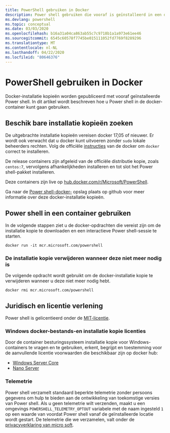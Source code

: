 ```yaml
---
title: PowerShell gebruiken in Docker
description: Power shell gebruiken die vooraf is geïnstalleerd in een docker-installatie kopie.
ms.devlang: powershell
ms.topic: conceptual
ms.date: 03/03/2020
ms.openlocfilehash: b16a31a04ca863ab55c7c9718b1a1a973e61ee46
ms.sourcegitcommit: 6545c60578f7745be015111052fd7769f8289296
ms.translationtype: MT
ms.contentlocale: nl-NL
ms.lasthandoff: 04/22/2020
ms.locfileid: "80646376"
---
```

# <a name="using-powershell-in-docker"></a>PowerShell gebruiken in Docker

Docker-installatie kopieën worden gepubliceerd met vooraf geïnstalleerde Power shell. In dit artikel wordt beschreven hoe u Power shell in de docker-container kunt gaan gebruiken.

## <a name="finding-available-images"></a>Beschik bare installatie kopieën zoeken

De uitgebrachte installatie kopieën vereisen docker 17,05 of nieuwer. Er wordt ook verwacht dat u docker kunt uitvoeren zonder `sudo` lokale beheerders rechten. Volg de officiële [instructies][install] van de docker om `docker` correct te installeren.

De release containers zijn afgeleid van de officiële distributie kopie, zoals `centos:7`, vervolgens afhankelijkheden installeren en tot slot het Power shell-pakket installeren.

Deze containers zijn live op [hub.docker.com/r/Microsoft/PowerShell][docker-release].

Ga naar de [Power shell-docker-][PowerShell-Docker] opslag plaats op github voor meer informatie over deze docker-installatie kopieën.

## <a name="using-powershell-in-a-container"></a>Power shell in een container gebruiken

In de volgende stappen ziet u de docker-opdrachten die vereist zijn om de installatie kopie te downloaden en een interactieve Power shell-sessie te starten.

```console
docker run -it mcr.microsoft.com/powershell
```

### <a name="remove-the-image-when-no-longer-needed"></a>De installatie kopie verwijderen wanneer deze niet meer nodig is

De volgende opdracht wordt gebruikt om de docker-installatie kopie te verwijderen wanneer u deze niet meer nodig hebt.

```console
docker rmi mcr.microsoft.com/powershell
```

## <a name="legal-and-licensing"></a>Juridisch en licentie verlening

Power shell is gelicentieerd onder de [MIT-licentie][].

### <a name="windows-docker-file-and-image-licenses"></a>Windows docker-bestands-en installatie kopie licenties

Door de container besturingssysteem installatie kopie voor Windows-containers te vragen en te gebruiken, erkent, begrijpt en toestemming voor de aanvullende licentie voorwaarden die beschikbaar zijn op docker hub:

- [Windows Server Core][Window Server Core]
- [Nano Server][Nano Server]

### <a name="telemetry"></a>Telemetrie

Power shell verzamelt standaard beperkte telemetrie zonder persoons gegevens om hulp te bieden aan de ontwikkeling van toekomstige versies van Power shell. Als u geen telemetrie wilt verzenden, maakt u een omgevings `POWERSHELL_TELEMETRY_OPTOUT` variabele met de naam ingesteld `1` op een waarde van voordat Power shell vanaf de geïnstalleerde locatie wordt gestart. De telemetrie die we verzamelen, valt onder de [privacyverklaring van micro soft][privacy].

<!-- link references -->
[install]: https://docs.docker.com/engine/installation/
[docker-release]: https://hub.docker.com/r/microsoft/powershell/
[appinsights]: https://azure.microsoft.com/services/application-insights/
[MIT-licentie]: https://github.com/PowerShell/PowerShell/tree/master/LICENSE.txt
[PowerShell-Docker]: https://github.com/PowerShell/PowerShell-Docker
[Window Server Core]: https://hub.docker.com/r/microsoft/windowsservercore/
[Nano Server]: https://hub.docker.com/r/microsoft/nanoserver/
[privacy]: https://privacy.microsoft.com/privacystatement/
